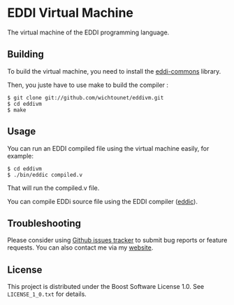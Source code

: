 # EDDI Virtual Machine #

The virtual machine of the EDDI programming language. 

## Building ##

To build the virtual machine, you need to install the [eddi-commons](http://github.com/wichtounet/eddi-commons/) library. 

Then, you juste have to use make to build the compiler : 

    $ git clone git://github.com/wichtounet/eddivm.git
    $ cd eddivm
    $ make

## Usage ##

You can run an EDDI compiled file using the virtual machine easily, for example: 

    $ cd eddivm
    $ ./bin/eddic compiled.v

That will run the compiled.v file. 

You can compile EDDi source file using the EDDI compiler ([eddic](http://github.com/wichtounet/eddic/)). 

## Troubleshooting ##

Please consider using [Github issues tracker](http://github.com/wichtounet/eddivm/issues) to submit bug reports or feature requests. You can also contact me via my [website](http://baptiste-wicht.com/). 

## License ##

This project is distributed under the Boost Software License 1.0. See `LICENSE_1_0.txt` for details.
